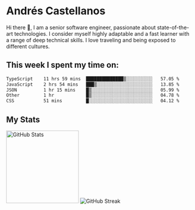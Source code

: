 # Andrés Castellanos

Hi there 👋, I am a senior software engineer, passionate about state-of-the-art technologies. I consider myself highly adaptable and a fast learner with a range of deep technical skills. I love traveling and being exposed to different cultures.

## This week I spent my time on:

<!--START_SECTION:waka-->

```txt
TypeScript    11 hrs 59 mins  ██████████████▒░░░░░░░░░░   57.05 %
JavaScript    2 hrs 54 mins   ███▒░░░░░░░░░░░░░░░░░░░░░   13.85 %
JSON          1 hr 15 mins    █▒░░░░░░░░░░░░░░░░░░░░░░░   05.99 %
Other         1 hr            █▒░░░░░░░░░░░░░░░░░░░░░░░   04.78 %
CSS           51 mins         █░░░░░░░░░░░░░░░░░░░░░░░░   04.12 %
```

<!--END_SECTION:waka-->

## My Stats

<img height="195" src="https://github-readme-stats.vercel.app/api?username=andrescv&show_icons=true&theme=onedark&hide_border=true&card_width=495" alt="GitHub Stats" />

<img src="https://streak-stats.demolab.com?user=andrescv&theme=one-dark-pro&hide_border=true" alt="GitHub Streak" />
